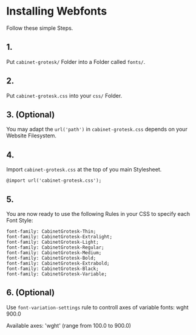 # Installing Webfonts

Follow these simple Steps.

## 1.

Put `cabinet-grotesk/` Folder into a Folder called `fonts/`.

## 2.

Put `cabinet-grotesk.css` into your `css/` Folder.

## 3. (Optional)

You may adapt the `url('path')` in `cabinet-grotesk.css` depends on your Website Filesystem.

## 4.

Import `cabinet-grotesk.css` at the top of you main Stylesheet.

```
@import url('cabinet-grotesk.css');
```

## 5.

You are now ready to use the following Rules in your CSS to specify each Font Style:

```
font-family: CabinetGrotesk-Thin;
font-family: CabinetGrotesk-Extralight;
font-family: CabinetGrotesk-Light;
font-family: CabinetGrotesk-Regular;
font-family: CabinetGrotesk-Medium;
font-family: CabinetGrotesk-Bold;
font-family: CabinetGrotesk-Extrabold;
font-family: CabinetGrotesk-Black;
font-family: CabinetGrotesk-Variable;

```

## 6. (Optional)

Use `font-variation-settings` rule to controll axes of variable fonts:
wght 900.0

Available axes:
'wght' (range from 100.0 to 900.0)
